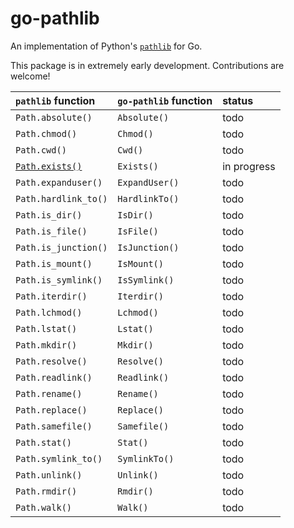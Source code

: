 # go-pathlib

An implementation of Python's [`pathlib`](https://docs.python.org/3/library/pathlib.html#) for Go.

This package is in extremely early development. Contributions are welcome!

| `pathlib` function                                                                    | `go-pathlib` function | status      |
| :------------------------------------------------------------------------------------ | :-------------------- | :---------- |
| `Path.absolute()`                                                                     | `Absolute()`          | todo        |
| `Path.chmod()`                                                                        | `Chmod()`             | todo        |
| `Path.cwd()`                                                                          | `Cwd()`               | todo        |
| [`Path.exists()`](https://docs.python.org/3/library/pathlib.html#pathlib.Path.exists) | `Exists()`            | in progress |
| `Path.expanduser()`                                                                   | `ExpandUser()`        | todo        |
| `Path.hardlink_to()`                                                                  | `HardlinkTo()`        | todo        |
| `Path.is_dir()`                                                                       | `IsDir()`             | todo        |
| `Path.is_file()`                                                                      | `IsFile()`            | todo        |
| `Path.is_junction()`                                                                  | `IsJunction()`        | todo        |
| `Path.is_mount()`                                                                     | `IsMount()`           | todo        |
| `Path.is_symlink()`                                                                   | `IsSymlink()`         | todo        |
| `Path.iterdir()`                                                                      | `Iterdir()`           | todo        |
| `Path.lchmod()`                                                                       | `Lchmod()`            | todo        |
| `Path.lstat()`                                                                        | `Lstat()`             | todo        |
| `Path.mkdir()`                                                                        | `Mkdir()`             | todo        |
| `Path.resolve()`                                                                      | `Resolve()`           | todo        |
| `Path.readlink()`                                                                     | `Readlink()`          | todo        |
| `Path.rename()`                                                                       | `Rename()`            | todo        |
| `Path.replace()`                                                                      | `Replace()`           | todo        |
| `Path.samefile()`                                                                     | `Samefile()`          | todo        |
| `Path.stat()`                                                                         | `Stat()`              | todo        |
| `Path.symlink_to()`                                                                   | `SymlinkTo()`         | todo        |
| `Path.unlink()`                                                                       | `Unlink()`            | todo        |
| `Path.rmdir()`                                                                        | `Rmdir()`             | todo        |
| `Path.walk()`                                                                         | `Walk()`              | todo        |
